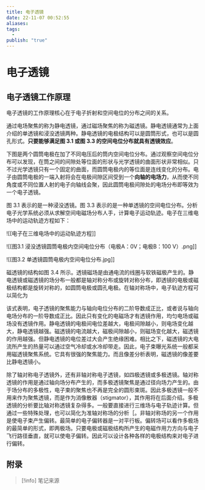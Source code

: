 ```yaml
---
title: 电子透镜
date: 22-11-07 00:52:55
aliases: 
tags:
  - 
publish: "true"
---
```


# 电子透镜

## 电子透镜工作原理

电子透镜的工作原理核心在于电子折射和空间电位的分布之间的关系。

通过电场聚焦的称为静电透镜，通过磁场聚焦的称为磁透镜。静电透镜通常为上面介绍的单透镜和浸没透镜两种。静电透镜的电极结构可以是圆筒形式，也可以是圆孔形式。**只要能够满足图 3.1 或图 3.3 的空间电位分布就具有透镜效应**。

下图是两个圆筒电极在加了不同电压后的筒内空间电位分布。通过观察空间电位分布可以发现，在筒之间的间隙处等位面的形状与光学透镜的曲面形状非常相似。只不过光学透镜只有一个固定的曲面，而圆筒电极内的等位面是连线变化的分布。电子由圆筒电极的一端入射将会在电极间隙区间受到一个**向轴的电场力**，从而使不同角度或不同位置人射的电子向轴线会聚，因此圆筒电极间隙处的电场分布即等效为一个电子透镜。

图 3.1 表示的是一种浸没透镜。图 3.3 表示的是一种单透镜的空间电位分布。分析电子光学系统必须从求解空间电磁场分布人手，计算电子运动轨迹。电子在三维电场中的运动轨迹方程如下：

![[电子在三维电场中的运动轨迹方程]]

![[图3.1 浸没透镜圆筒电极内空间电位分布（电极A：0V；电极B：100 V）.png]]

![[图3.2 单透镜圆筒电极内空间电位分布.jpg]]

磁透镜的结构如图 3.4 所示。透镜磁场是由通电流的线圈与软铁磁极产生的。静电透镜或磁透镜的场分布一般都是轴对称分布或旋转对称分布，即透镜的电极或磁极结构都是旋转对称的，如圆筒电极或圆孔电极。在轴对称场中，电子轨迹方程可以简化为



该式表明，电子透镜的聚焦能力与轴向电位分布的二阶导数成正比，或者说与轴向电场分布的一阶导数成正比。因此只有变化的电磁场才有透镜作用，均匀电场或磁场没有透镜作用。静电透镜的电极间电位差越大，电极间隙越小，则电场变化越大，静电透镜越强。磁透镜的电流越大，磁极间隙越小，则磁场变化越大，磁透镜的作用越强。但静电透镜的电位差过大会产生绝缘困难。相比之下，磁透镜的大电流所产生的热量可以通过空气冷却或水冷却带走。因此，电子束曝光系统一般都采用磁透镜聚焦系统。它具有很强的聚焦能力。而且像差分析表明，磁透镜的像差要比静电透镜小。  

除了轴对称电子透镜外，还有非轴对称电子透镜，如四极透镜或多极透镜。轴对称透镜的作用是通过轴向场分布产生的，而多极透镜聚焦是通过径向场力产生的。由于场分布的多极性，电子束的聚焦也不再是完全的圆形束斑。因此多极透镜一般不用来作为聚焦透镜，而是作为消像散器（stigmator），其作用将在后面介绍。多极透镜的分析要比轴对称透镜复杂得多。一般要直接进行三维场与电子轨迹计算。但通过一些特殊处理，也可以简化为准轴对称场的分析［。非轴对称场的另一个作用是使电子束产生偏转。最简单的电子偏转器是一对平行板。偏转场可以看作多极场的最简单的形式，即两极场。只要电极或磁极结构所产生的电磁作用力方向与电子飞行路径垂直，就可以使电子偏转。因此可以设计各种各样的电极结构来对电子进行偏转。



## 附录

> [!info] 笔记来源
> 

